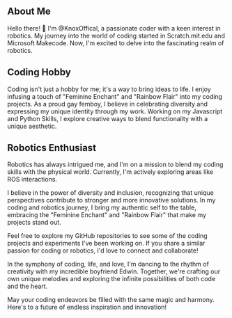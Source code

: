 ## About Me

Hello there! 👋 I'm @KnoxOffical, a passionate coder with a keen interest in robotics. My journey into the world of coding started in Scratch.mit.edu and Microsoft Makecode. Now, I'm excited to delve into the fascinating realm of robotics.

## Coding Hobby

Coding isn't just a hobby for me; it's a way to bring ideas to life. I enjoy infusing a touch of "Feminine Enchant" and "Rainbow Flair" into my coding projects. As a proud gay femboy, I believe in celebrating diversity and expressing my unique identity through my work. Working on my Javascript and Python Skills, I explore creative ways to blend functionality with a unique aesthetic.

## Robotics Enthusiast

Robotics has always intrigued me, and I'm on a mission to blend my coding skills with the physical world. Currently, I'm actively exploring areas like ROS interactions.

I believe in the power of diversity and inclusion, recognizing that unique perspectives contribute to stronger and more innovative solutions. In my coding and robotics journey, I bring my authentic self to the table, embracing the "Feminine Enchant" and "Rainbow Flair" that make my projects stand out.

Feel free to explore my GitHub repositories to see some of the coding projects and experiments I've been working on. If you share a similar passion for coding or robotics, I'd love to connect and collaborate!

In the symphony of coding, life, and love, I'm dancing to the rhythm of creativity with my incredible boyfriend Edwin. Together, we're crafting our own unique melodies and exploring the infinite possibilities of both code and the heart.

May your coding endeavors be filled with the same magic and harmony. Here's to a future of endless inspiration and innovation!
